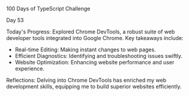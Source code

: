 100 Days of TypeScript Challenge

Day 53

Today's Progress:
Explored Chrome DevTools, a robust suite of web developer tools integrated into Google Chrome. Key takeaways include:

- Real-time Editing: Making instant changes to web pages.
- Efficient Diagnostics: Identifying and troubleshooting issues swiftly.
- Website Optimization: Enhancing website performance and user experience.

Reflections:
Delving into Chrome DevTools has enriched my web development skills, equipping me to build superior websites efficiently.
